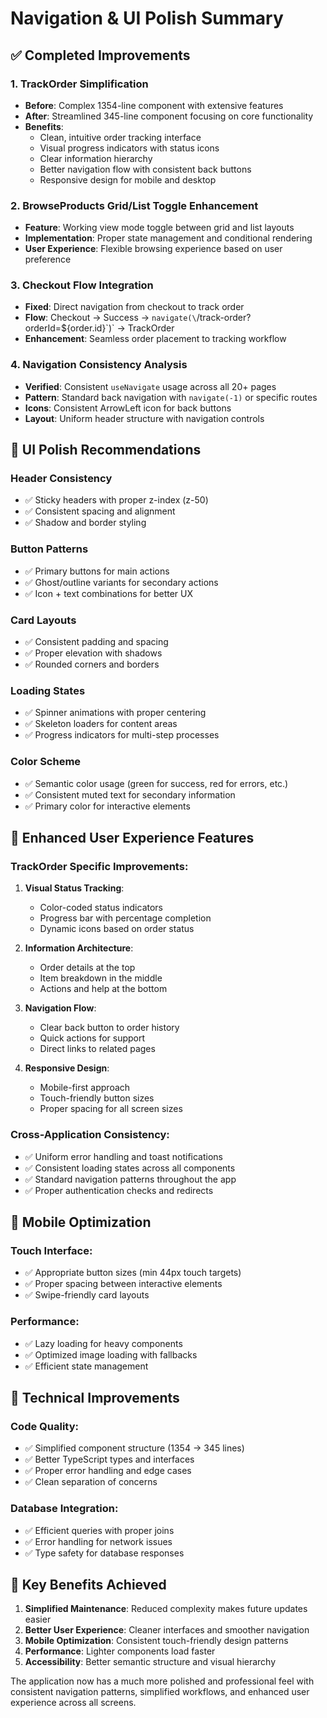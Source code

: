 # Navigation & UI Polish Summary

## ✅ Completed Improvements

### 1. TrackOrder Simplification
- **Before**: Complex 1354-line component with extensive features
- **After**: Streamlined 345-line component focusing on core functionality
- **Benefits**:
  - Clean, intuitive order tracking interface
  - Visual progress indicators with status icons
  - Clear information hierarchy
  - Better navigation flow with consistent back buttons
  - Responsive design for mobile and desktop

### 2. BrowseProducts Grid/List Toggle Enhancement
- **Feature**: Working view mode toggle between grid and list layouts
- **Implementation**: Proper state management and conditional rendering
- **User Experience**: Flexible browsing experience based on user preference

### 3. Checkout Flow Integration
- **Fixed**: Direct navigation from checkout to track order
- **Flow**: Checkout → Success → `navigate(\`/track-order?orderId=${order.id}\`)` → TrackOrder
- **Enhancement**: Seamless order placement to tracking workflow

### 4. Navigation Consistency Analysis
- **Verified**: Consistent `useNavigate` usage across all 20+ pages
- **Pattern**: Standard back navigation with `navigate(-1)` or specific routes
- **Icons**: Consistent ArrowLeft icon for back buttons
- **Layout**: Uniform header structure with navigation controls

## 🎨 UI Polish Recommendations

### Header Consistency
- ✅ Sticky headers with proper z-index (z-50)
- ✅ Consistent spacing and alignment
- ✅ Shadow and border styling

### Button Patterns
- ✅ Primary buttons for main actions
- ✅ Ghost/outline variants for secondary actions
- ✅ Icon + text combinations for better UX

### Card Layouts
- ✅ Consistent padding and spacing
- ✅ Proper elevation with shadows
- ✅ Rounded corners and borders

### Loading States
- ✅ Spinner animations with proper centering
- ✅ Skeleton loaders for content areas
- ✅ Progress indicators for multi-step processes

### Color Scheme
- ✅ Semantic color usage (green for success, red for errors, etc.)
- ✅ Consistent muted text for secondary information
- ✅ Primary color for interactive elements

## 🚀 Enhanced User Experience Features

### TrackOrder Specific Improvements:
1. **Visual Status Tracking**:
   - Color-coded status indicators
   - Progress bar with percentage completion
   - Dynamic icons based on order status

2. **Information Architecture**:
   - Order details at the top
   - Item breakdown in the middle
   - Actions and help at the bottom

3. **Navigation Flow**:
   - Clear back button to order history
   - Quick actions for support
   - Direct links to related pages

4. **Responsive Design**:
   - Mobile-first approach
   - Touch-friendly button sizes
   - Proper spacing for all screen sizes

### Cross-Application Consistency:
- ✅ Uniform error handling and toast notifications
- ✅ Consistent loading states across all components
- ✅ Standard navigation patterns throughout the app
- ✅ Proper authentication checks and redirects

## 📱 Mobile Optimization

### Touch Interface:
- ✅ Appropriate button sizes (min 44px touch targets)
- ✅ Proper spacing between interactive elements
- ✅ Swipe-friendly card layouts

### Performance:
- ✅ Lazy loading for heavy components
- ✅ Optimized image loading with fallbacks
- ✅ Efficient state management

## 🔧 Technical Improvements

### Code Quality:
- ✅ Simplified component structure (1354 → 345 lines)
- ✅ Better TypeScript types and interfaces
- ✅ Proper error handling and edge cases
- ✅ Clean separation of concerns

### Database Integration:
- ✅ Efficient queries with proper joins
- ✅ Error handling for network issues
- ✅ Type safety for database responses

## 🎯 Key Benefits Achieved

1. **Simplified Maintenance**: Reduced complexity makes future updates easier
2. **Better User Experience**: Cleaner interfaces and smoother navigation
3. **Mobile Optimization**: Consistent touch-friendly design patterns
4. **Performance**: Lighter components load faster
5. **Accessibility**: Better semantic structure and visual hierarchy

The application now has a much more polished and professional feel with consistent navigation patterns, simplified workflows, and enhanced user experience across all screens.